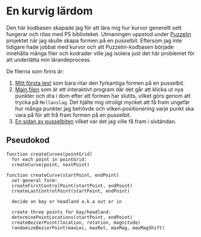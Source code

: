 # En kurvig lärdom

Den här kodbasen skapade jag för att lära mig hur kurvor generellt sett fungerar och ritas med P5 biblioteket. Utmaningen uppstod under [Puzzelin](https:puzzelin.se) projektet när jag skulle skapa formen på en pusselbit. Eftersom jag inte tidigare hade jobbat med kurvor och att Puzzelin-kodbasen började innehålla många filer och kodrader ville jag isolera just det här problemet för att underlätta min lärandeprocess.

De filerna som finns är:

1. [Mitt första test](./first-test.js) som bara ritar den fyrkantiga formen på en pusselbit.
2. [Main filen](main.js) som är ett interaktivt program där det går att klicka ut nya punkter och dra i dom efter att formen har slutits, vilket görs genom att trycka på `Mellanslag`. Det hjälte mig otroligt mycket att få fram ungefär hur många punkter jag behövde och vilken positionering varje punkt ska vara på för att frå fram formen på en pusselbit.
3. [En sidan av pusselbiten](side.js) vilket var det jag ville få fram i slutändan.

## Pseudokod

```
function createCurves(pointGrid)
  for each point in pointGrid:
  createCurve(point, nextPoint)

function createCurve(startPoint, endPoint)
  set general form:
  createFirstControlPoint(startPoint, endPoint)
  createLastControlPoint(startPoint, endPoint)

  decide on bay or headland a.k.a out or in

  create three points for bay/headland:
  determinePointLocations(startPoint, endPoint)
  createBezierPoint(location, rotation, magnitude)
  randomizeBezierPoint(maxLoc, maxRot, maxMag, maxMagShift)
```

